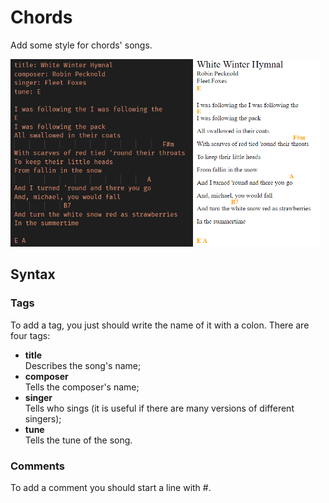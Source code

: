 # Chords

Add some style for chords' songs.

<img src="img/text.png" height="300"/>
<img src="img/interface.png" height="300"/>

## **Syntax**

### Tags

To add a tag, you just should write the name of it with a colon.
There are four tags:

* **title**  
Describes the song's name;
* **composer**  
Tells the composer's name;
* **singer**  
Tells who sings (it is useful if there are many versions of different singers);
* **tune**  
Tells the tune of the song.

### Comments

To add a comment you should start a line with #.